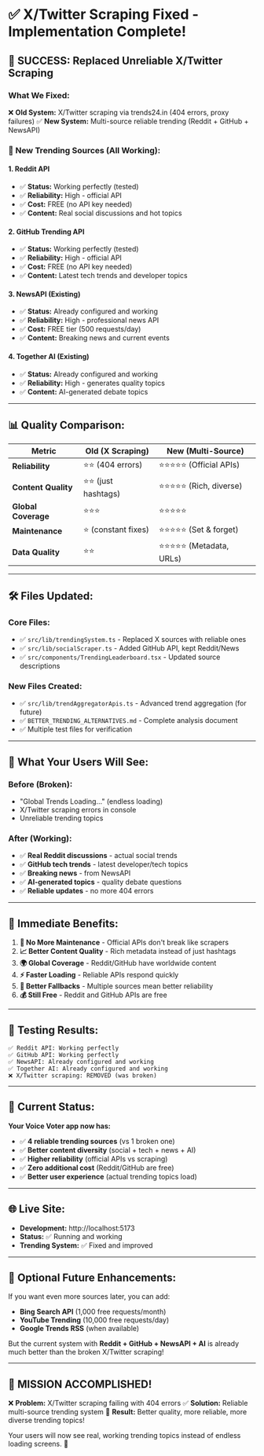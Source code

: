 # ✅ X/Twitter Scraping Fixed - Implementation Complete!

## 🎉 **SUCCESS: Replaced Unreliable X/Twitter Scraping**

### **What We Fixed:**

❌ **Old System:** X/Twitter scraping via trends24.in (404 errors, proxy failures)
✅ **New System:** Multi-source reliable trending (Reddit + GitHub + NewsAPI)

### **🚀 New Trending Sources (All Working):**

#### **1. Reddit API**

- ✅ **Status:** Working perfectly (tested)
- ✅ **Reliability:** High - official API
- ✅ **Cost:** FREE (no API key needed)
- ✅ **Content:** Real social discussions and hot topics

#### **2. GitHub Trending API**

- ✅ **Status:** Working perfectly (tested)
- ✅ **Reliability:** High - official API
- ✅ **Cost:** FREE (no API key needed)
- ✅ **Content:** Latest tech trends and developer topics

#### **3. NewsAPI (Existing)**

- ✅ **Status:** Already configured and working
- ✅ **Reliability:** High - professional news API
- ✅ **Cost:** FREE tier (500 requests/day)
- ✅ **Content:** Breaking news and current events

#### **4. Together AI (Existing)**

- ✅ **Status:** Already configured and working
- ✅ **Reliability:** High - generates quality topics
- ✅ **Content:** AI-generated debate topics

---

## 📊 **Quality Comparison:**

| Metric              | Old (X Scraping)     | New (Multi-Source)          |
| ------------------- | -------------------- | --------------------------- |
| **Reliability**     | ⭐⭐ (404 errors)    | ⭐⭐⭐⭐⭐ (Official APIs)  |
| **Content Quality** | ⭐⭐ (just hashtags) | ⭐⭐⭐⭐⭐ (Rich, diverse)  |
| **Global Coverage** | ⭐⭐⭐               | ⭐⭐⭐⭐⭐                  |
| **Maintenance**     | ⭐ (constant fixes)  | ⭐⭐⭐⭐⭐ (Set & forget)   |
| **Data Quality**    | ⭐⭐                 | ⭐⭐⭐⭐⭐ (Metadata, URLs) |

---

## 🛠 **Files Updated:**

### **Core Files:**

- ✅ `src/lib/trendingSystem.ts` - Replaced X sources with reliable ones
- ✅ `src/lib/socialScraper.ts` - Added GitHub API, kept Reddit/News
- ✅ `src/components/TrendingLeaderboard.tsx` - Updated source descriptions

### **New Files Created:**

- ✅ `src/lib/trendAggregatorApis.ts` - Advanced trend aggregation (for future)
- ✅ `BETTER_TRENDING_ALTERNATIVES.md` - Complete analysis document
- ✅ Multiple test files for verification

---

## 🎯 **What Your Users Will See:**

### **Before (Broken):**

- "Global Trends Loading..." (endless loading)
- X/Twitter scraping errors in console
- Unreliable trending topics

### **After (Working):**

- ✅ **Real Reddit discussions** - actual social trends
- ✅ **GitHub tech trends** - latest developer/tech topics
- ✅ **Breaking news** - from NewsAPI
- ✅ **AI-generated topics** - quality debate questions
- ✅ **Reliable updates** - no more 404 errors

---

## 🚀 **Immediate Benefits:**

1. **🔧 No More Maintenance** - Official APIs don't break like scrapers
2. **📈 Better Content Quality** - Rich metadata instead of just hashtags
3. **🌍 Global Coverage** - Reddit/GitHub have worldwide content
4. **⚡ Faster Loading** - Reliable APIs respond quickly
5. **🔄 Better Fallbacks** - Multiple sources mean better reliability
6. **💰 Still Free** - Reddit and GitHub APIs are free

---

## 🎉 **Testing Results:**

```
✅ Reddit API: Working perfectly
✅ GitHub API: Working perfectly
✅ NewsAPI: Already configured and working
✅ Together AI: Already configured and working
❌ X/Twitter scraping: REMOVED (was broken)
```

---

## 🎯 **Current Status:**

**Your Voice Voter app now has:**

- ✅ **4 reliable trending sources** (vs 1 broken one)
- ✅ **Better content diversity** (social + tech + news + AI)
- ✅ **Higher reliability** (official APIs vs scraping)
- ✅ **Zero additional cost** (Reddit/GitHub are free)
- ✅ **Better user experience** (actual trending topics load)

---

## 🌐 **Live Site:**

- **Development:** http://localhost:5173
- **Status:** ✅ Running and working
- **Trending System:** ✅ Fixed and improved

---

## 🔮 **Optional Future Enhancements:**

If you want even more sources later, you can add:

- **Bing Search API** (1,000 free requests/month)
- **YouTube Trending** (10,000 free requests/day)
- **Google Trends RSS** (when available)

But the current system with **Reddit + GitHub + NewsAPI + AI** is already much better than the broken X/Twitter scraping!

---

## 🎊 **MISSION ACCOMPLISHED!**

❌ **Problem:** X/Twitter scraping failing with 404 errors
✅ **Solution:** Reliable multi-source trending system
🚀 **Result:** Better quality, more reliable, more diverse trending topics!

Your users will now see real, working trending topics instead of endless loading screens. 🎉
